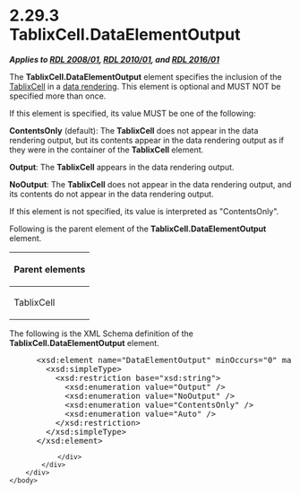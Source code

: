 <html dir="LTR" xmlns:mshelp="http://msdn.microsoft.com/mshelp" xmlns:ddue="http://ddue.schemas.microsoft.com/authoring/2003/5" xmlns:xlink="http://www.w3.org/1999/xlink" xmlns:tool="http://www.microsoft.com/tooltip">
    <head>
        <meta http-equiv="Content-Type" content="text/html; CHARSET=utf-8"></meta>
        <meta name="save" content="history"></meta>
        <title>2.29.3 TablixCell.DataElementOutput</title>
        <xml>
            <mshelp:toctitle title="2.29.3 TablixCell.DataElementOutput"></mshelp:toctitle>
            <mshelp:rltitle title="[MS-RDL]: TablixCell.DataElementOutput"></mshelp:rltitle>
            <mshelp:keyword index="A" term="54084c35-d31c-477d-b773-f3c9029e2a18"></mshelp:keyword>
            <mshelp:attr name="DCSext.ContentType" value="open specification"></mshelp:attr>
            <mshelp:attr name="AssetID" value="54084c35-d31c-477d-b773-f3c9029e2a18"></mshelp:attr>
            <mshelp:attr name="TopicType" value="kbRef"></mshelp:attr>
            <mshelp:attr name="DCSext.Title" value="[MS-RDL]: TablixCell.DataElementOutput" />
        </xml>
    </head>
    <body>
        <div id="header">
            <h1 class="heading">2.29.3 TablixCell.DataElementOutput</h1>
        </div>
        <div id="mainSection">
            <div id="mainBody">
                <div id="allHistory" class="saveHistory"></div>
                <div id="sectionSection0" class="section" name="collapseableSection">
                    

<p><b><i>Applies to </i></b><a href="1e855f94-4617-47e4-b89e-0856c6cb420f.md"><b><i>RDL 2008/01</i></b></a><b><i>,
</i></b><a href="3428e690-a348-4ec7-8a6a-8efb42d2cdee.md"><b><i>RDL 2010/01</i></b></a><b><i>,
and </i></b><a href="52ce3983-2bfc-4e72-9359-42aaf5fe4509.md"><b><i>RDL 2016/01</i></b></a></p>

<p>The <b>TablixCell.DataElementOutput</b> element specifies
the inclusion of the <a href="33258f80-fa42-4baf-abd5-ded34ffbbc61.md">TablixCell</a>
in a <a href="b2482b3f-74ab-4ca8-a9e5-c07955011743.md#gt_9069c206-b9e9-4374-a7ee-50faf5def25b">data rendering</a>.
This element is optional and MUST NOT be specified more than once. </p>

<p>If this element is specified, its value MUST be one of the
following:</p>

<p><b>ContentsOnly</b> (default): The <b>TablixCell</b>
does not appear in the data rendering output, but its contents appear in the
data rendering output as if they were in the container of the <b>TablixCell</b>
element.</p>

<p><b>Output</b>: The <b>TablixCell</b> appears in the
data rendering output.</p>

<p><b>NoOutput</b>: The <b>TablixCell</b> does not appear
in the data rendering output, and its contents do not appear in the data
rendering output.</p>

<p>If this element is not specified, its value is interpreted
as &quot;ContentsOnly&quot;.</p>

<p>Following is the parent element of the <b>TablixCell.DataElementOutput</b>
element.</p>

<table>
 <thead>
  <tr>
   <th>
   <p>Parent elements</p>
   </th>
  </tr>
 </thead>
 <tr>
  <td>
  <p>TablixCell</p>
  </td>
 </tr>
</table>

<p>The following is the XML Schema definition of the <b>TablixCell.DataElementOutput</b>
element.</p>

<dl>
<dd>
<div><pre> &lt;xsd:element name=&quot;DataElementOutput&quot; minOccurs=&quot;0&quot; maxOccurs=&quot;1&quot;&gt;
   &lt;xsd:simpleType&gt;
     &lt;xsd:restriction base=&quot;xsd:string&quot;&gt;
       &lt;xsd:enumeration value=&quot;Output&quot; /&gt;
       &lt;xsd:enumeration value=&quot;NoOutput&quot; /&gt;
       &lt;xsd:enumeration value=&quot;ContentsOnly&quot; /&gt;
       &lt;xsd:enumeration value=&quot;Auto&quot; /&gt;
     &lt;/xsd:restriction&gt;
   &lt;/xsd:simpleType&gt;
 &lt;/xsd:element&gt;
</pre></div>
</dd></dl>


                </div>
            </div>
        </div>
    </body>
</html>
